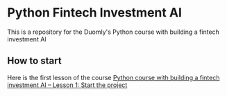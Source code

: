 # Python Fintech Investment AI

This is a repository for the Duomly's Python course with building a fintech investment AI

## How to start

Here is the first lesson of the course [Python course with building a fintech investment AI – Lesson 1: Start the project](https://www.blog.duomly.com/python-course-with-building-a-fintech-investment-ai-lesson-1-start-the-project) 